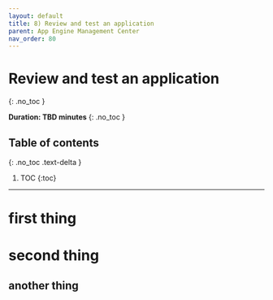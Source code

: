 ```yaml
---
layout: default
title: 8) Review and test an application
parent: App Engine Management Center
nav_order: 80
---
```


# Review and test an application
{: .no_toc }

**Duration: TBD minutes**
{: .no_toc }

## Table of contents
{: .no_toc .text-delta }

1. TOC
{:toc}

---

# first thing

# second thing

## another thing